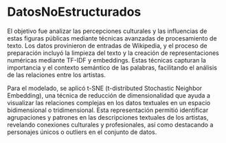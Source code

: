 # DatosNoEstructurados
El objetivo fue analizar las percepciones culturales y las influencias de estas figuras públicas mediante técnicas avanzadas de procesamiento de texto. Los datos provinieron de entradas de Wikipedia, y el proceso de preparación incluyó la limpieza del texto y la creación de representaciones numéricas mediante TF-IDF y embeddings. Estas técnicas capturan la importancia y el contexto semántico de las palabras, facilitando el análisis de las relaciones entre los artistas.

Para el modelado, se aplicó t-SNE (t-distributed Stochastic Neighbor Embedding), una técnica de reducción de dimensionalidad que ayuda a visualizar las relaciones complejas en los datos textuales en un espacio bidimensional o tridimensional. Esta representación permitió identificar agrupaciones y patrones en las descripciones textuales de los artistas, revelando conexiones culturales y profesionales, así como destacando a personajes únicos o outliers en el conjunto de datos.

